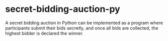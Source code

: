 # secret-bidding-auction-py
A secret bidding auction in Python can be implemented as a program where participants submit their bids secretly, and once all bids are collected, the highest bidder is declared the winner.
